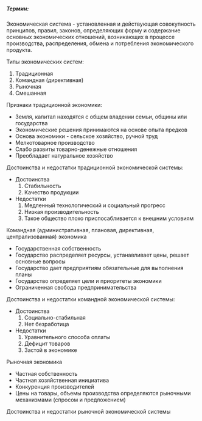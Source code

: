 
##### Термин:
Экономическая система - установленная и действующая совокупность принципов, правил, законов, определяющих форму и содержание основных экономических отношений, возникающих в процессе производства, распределения, обмена и потребления экономического продукта.

Типы экономических систем:
1. Традиционная
2. Командная (директивная)
3. Рыночная
4. Смешанная

Признаки традиционной экономики:
- Земля, капитал находятся с общем владении семьи, общины или государства
- Экономические решения принимаются на основе опыта предков
- Основа экономики - сельское хозяйство, ручной труд
- Мелкотоварное производство
- Слабо развиты товарно-денежные отношения
- Преобладает натуральное хозяйство

Достоинства и недостатки традиционной экономической системы:
- Достоинства
	1. Стабильность
	2. Качество продукции
- Недостатки
	1. Медленный технологический и социальный прогресс
	2. Низкая производительность
	3. Такое общество плохо приспосабливается к внешним условиям

Командная (административная, плановая, директивная, централизованная) экономика
- Государственная собственность
- Государство распределяет ресурсы, устанавливает цены, решает основные вопросы
- Государство дает предприятиям обязательные для выполнения планы
- Государство определяет цели и приоритеты экономики
- Ограниченная свобода предпринимательства

Достоинства и недостатки командной экономической системы:
- Достоинства
	1. Социально-стабильная
	2. Нет безработица
- Недостатки
	1. Уравнительного способа оплаты
	2. Дефицит товаров
	3. Застой в экономике

Рыночная экономика
- Частная собственность
- Частная хозяйственная инициатива
- Конкуренция производителей
- Цены на товары, объемы производства определяются рыночными механизмами (спросом и предложением)

Достоинства и недостатки рыночной экономической системы